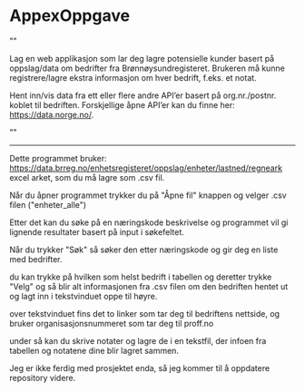 # AppexOppgave
""

Lag en web applikasjon som lar deg lagre potensielle kunder basert på oppslag/data om bedrifter fra Brønnøysundregisteret. 
Brukeren må kunne registrere/lagre ekstra informasjon om hver bedrift, f.eks. et notat.
 
Hent inn/vis data fra ett eller flere andre API’er basert på org.nr./postnr. koblet til bedriften. Forskjellige åpne API’er kan du finne her: https://data.norge.no/.

""
__________________________________________________________________________________________________________________________________________

Dette programmet bruker: https://data.brreg.no/enhetsregisteret/oppslag/enheter/lastned/regneark excel arket, som du må lagre som .csv fil.

Når du åpner programmet trykker du på "Åpne fil" knappen og velger .csv filen ("enheter_alle") 

Etter det kan du søke på en næringskode beskrivelse og programmet vil gi lignende resultater basert på input i søkefeltet.

Når du trykker "Søk" så søker den etter næringskode og gir deg en liste med bedrifter.

du kan trykke på hvilken som helst bedrift i tabellen og deretter trykke "Velg" og så blir alt informasjonen fra .csv filen om den bedriften hentet ut
og lagt inn i tekstvinduet oppe til høyre.

over tekstvinduet fins det to linker som tar deg til bedriftens nettside, og bruker organisasjonsnummeret som tar deg til proff.no

under så kan du skrive notater og lagre de i en tekstfil, der infoen fra tabellen og notatene dine blir lagret sammen.

Jeg er ikke ferdig med prosjektet enda, så jeg kommer til å oppdatere repository videre.
